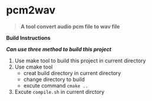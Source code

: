 # pcm2wav

>**A tool convert audio pcm file to wav file**

**Build Instructions**

***Can use three method to build this project***
1. Use make tool to build this project in current directory
2. Use cmake tool
	- creat build directory in current directory
	- change directory to build
	- excute command `cmake ..`
3. Excute `compile.sh` in current dirctory
